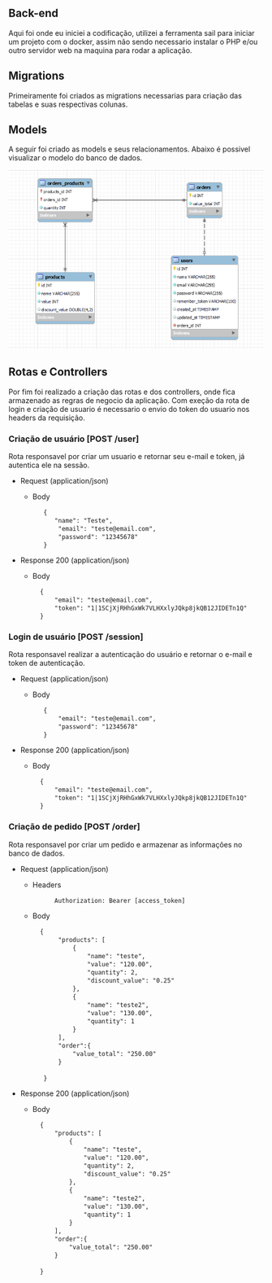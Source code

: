 ## Back-end

Aqui foi onde eu iniciei a codificação, utilizei a ferramenta sail para iniciar um projeto com o docker, assim não sendo necessario instalar o PHP e/ou outro servidor web na maquina para rodar a aplicação.

## Migrations

Primeiramente foi criados as migrations necessarias para criação das tabelas e suas respectivas colunas.

## Models

A seguir foi criado as models e seus relacionamentos. Abaixo é possivel visualizar o modelo do banco de dados.

<p align="center">
  <img src="../.github/prints/modelo_banco_dados.PNG">
</p>

## Rotas e Controllers

Por fim foi realizado a criação das rotas e dos controllers, onde fica armazenado as regras de negocio da aplicação. Com exeção da rota de login e criação de usuario é necessario o envio do token do usuario nos headers da requisição.

### Criação de usuário [POST /user]

Rota responsavel por criar um usuario e retornar seu e-mail e token, já autentica ele na sessão.

+ Request (application/json)
   + Body

            {
               "name": "Teste",
                "email": "teste@email.com",
                "password": "12345678"
            }

+ Response 200 (application/json)
    + Body

            {
                "email": "teste@email.com",
                "token": "1|1SCjXjRHhGxWk7VLHXxlyJQkp8jkQB12JIDETn1Q"
            }

### Login de usuário [POST /session]

Rota responsavel realizar a autenticação do usuário e retornar o e-mail e token de autenticação.

+ Request (application/json)
   + Body

            {
                "email": "teste@email.com",
                "password": "12345678"
            }

+ Response 200 (application/json)
    + Body

            {
                "email": "teste@email.com",
                "token": "1|1SCjXjRHhGxWk7VLHXxlyJQkp8jkQB12JIDETn1Q"
            }

### Criação de pedido [POST /order]

Rota responsavel por criar um pedido e armazenar as informações no banco de dados.

+ Request (application/json)

    + Headers

                Authorization: Bearer [access_token]
   + Body

           {
                "products": [
                    {
                        "name": "teste",
                        "value": "120.00",
                        "quantity": 2,
                        "discount_value": "0.25"
                    },
                    {
                        "name": "teste2",
                        "value": "130.00",
                        "quantity": 1
                    }
                ],
                "order":{
                    "value_total": "250.00"
                }
                
            }

+ Response 200 (application/json)
    + Body

            {
                "products": [
                    {
                        "name": "teste",
                        "value": "120.00",
                        "quantity": 2,
                        "discount_value": "0.25"
                    },
                    {
                        "name": "teste2",
                        "value": "130.00",
                        "quantity": 1
                    }
                ],
                "order":{
                    "value_total": "250.00"
                }
                
            }
